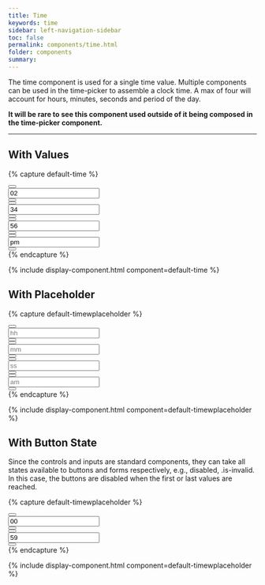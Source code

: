 ```yaml
---
title: Time
keywords: time
sidebar: left-navigation-sidebar
toc: false
permalink: components/time.html
folder: components
summary:
---
```


The time component is used for a single time value. Multiple components can be used in the time-picker to assemble a clock time. A max of four will account for hours, minutes, seconds and period of the day.

<strong>It will be rare to see this component used outside of it being composed in the time-picker component.</strong>

<hr/>

## With Values

{% capture default-time %}
<div class="fd-time">
  <div class="fd-time__item">
      <div class="fd-time__control">
          <button class=" fd-button--secondary fd-button--xs sap-icon--navigation-up-arrow" aria-label="Increase hours" aria-controls="1610C873"></button>
      </div>
      <div class="fd-time__input">
          <input class="fd-form__control" type="text" placeholder="hh" value="02" id="1610C873" aria-label="Hours"/>
      </div>
      <div class="fd-time__control">
          <button class=" fd-button--secondary fd-button--xs sap-icon--navigation-down-arrow" aria-label="Decrease hours" aria-controls="1610C873"></button>
      </div>
  </div>
    
  <div class="fd-time__item">
      <div class="fd-time__control">
          <button class=" fd-button--secondary fd-button--xs sap-icon--navigation-up-arrow" aria-label="Increase minutes" aria-controls="DDlHR199"></button>
      </div>
      <div class="fd-time__input">
          <input class="fd-form__control" type="text" placeholder="mm" value="34" id="DDlHR199" aria-label="Minutes"/>
      </div>
      <div class="fd-time__control">
          <button class=" fd-button--secondary fd-button--xs sap-icon--navigation-down-arrow" aria-label="Decrease minutes" aria-controls="DDlHR199"></button>
      </div>
  </div>
    
  <div class="fd-time__item">
      <div class="fd-time__control">
          <button class=" fd-button--secondary fd-button--xs sap-icon--navigation-up-arrow" aria-label="Increase seconds" aria-controls="8CAnL947"></button>
      </div>
      <div class="fd-time__input">
          <input class="fd-form__control" type="text" placeholder="ss" value="56" id="8CAnL947" aria-label="Seconds"/>
      </div>
      <div class="fd-time__control">
          <button class=" fd-button--secondary fd-button--xs sap-icon--navigation-down-arrow" aria-label="Decrease seconds" aria-controls="8CAnL947"></button>
      </div>
  </div>
    
  <div class="fd-time__item">
      <div class="fd-time__control">
          <button class=" fd-button--secondary fd-button--xs sap-icon--navigation-up-arrow" aria-label="Increase period" aria-controls="sEWOL676"></button>
      </div>
      <div class="fd-time__input">
          <input class="fd-form__control" type="text" placeholder="am" value="pm" id="sEWOL676" aria-label="Period"/>
      </div>
      <div class="fd-time__control">
          <button class=" fd-button--secondary fd-button--xs sap-icon--navigation-down-arrow" aria-label="Decrease period" aria-controls="sEWOL676"></button>
      </div>
  </div>
</div>
{% endcapture %}

{% include display-component.html component=default-time %}

## With Placeholder

{% capture default-timewplaceholder %}
<div class="fd-time">
    
  <div class="fd-time__item">
      <div class="fd-time__control">
          <button class=" fd-button--secondary fd-button--xs sap-icon--navigation-up-arrow" aria-label="Increase hours" aria-controls="HgDLk176"></button>
      </div>
      <div class="fd-time__input">
          <input class="fd-form__control" type="text" placeholder="hh" value="" id="HgDLk176" aria-label="Hours"/>
      </div>
      <div class="fd-time__control">
          <button class=" fd-button--secondary fd-button--xs sap-icon--navigation-down-arrow" aria-label="Decrease hours" aria-controls="HgDLk176"></button>
      </div>
  </div>
    
  <div class="fd-time__item">
      <div class="fd-time__control">
          <button class=" fd-button--secondary fd-button--xs sap-icon--navigation-up-arrow" aria-label="Increase minutes" aria-controls="CHeFH472"></button>
      </div>
      <div class="fd-time__input">
          <input class="fd-form__control" type="text" placeholder="mm" value="" id="CHeFH472" aria-label="Minutes"/>
      </div>
      <div class="fd-time__control">
          <button class=" fd-button--secondary fd-button--xs sap-icon--navigation-down-arrow" aria-label="Decrease minutes" aria-controls="CHeFH472"></button>
      </div>
  </div>
    
  <div class="fd-time__item">
      <div class="fd-time__control">
          <button class=" fd-button--secondary fd-button--xs sap-icon--navigation-up-arrow" aria-label="Increase seconds" aria-controls="qMPpb855"></button>
      </div>
      <div class="fd-time__input">
          <input class="fd-form__control" type="text" placeholder="ss" value="" id="qMPpb855" aria-label="Seconds"/>
      </div>
      <div class="fd-time__control">
          <button class=" fd-button--secondary fd-button--xs sap-icon--navigation-down-arrow" aria-label="Decrease seconds" aria-controls="qMPpb855"></button>
      </div>
  </div>
    
  <div class="fd-time__item">
      <div class="fd-time__control">
          <button class=" fd-button--secondary fd-button--xs sap-icon--navigation-up-arrow" aria-label="Increase period" aria-controls="VpUG6928"></button>
      </div>
      <div class="fd-time__input">
          <input class="fd-form__control" type="text" placeholder="am" value="" id="VpUG6928" aria-label="Period"/>
      </div>
      <div class="fd-time__control">
          <button class=" fd-button--secondary fd-button--xs sap-icon--navigation-down-arrow" aria-label="Decrease period" aria-controls="VpUG6928"></button>
      </div>
  </div>
</div>
{% endcapture %}

{% include display-component.html component=default-timewplaceholder %}

## With Button State
Since the controls and inputs are standard components, they can take all states available to buttons and forms respectively, e.g., disabled, .is-invalid. In this case, the buttons are disabled when the first or last values are reached.

{% capture default-timewplaceholder %}
<div class="fd-time">
  <div class="fd-time__item">
      <div class="fd-time__control">
          <button class=" fd-button--secondary fd-button--xs sap-icon--navigation-up-arrow" aria-label="Increase hours" aria-controls="Rjap5115"></button>
      </div>
      <div class="fd-time__input">
          <input class="fd-form__control" type="text" placeholder="hh" value="00" id="Rjap5115" aria-label="Hours"/>
      </div>
      <div class="fd-time__control">
          <button class=" fd-button--secondary fd-button--xs sap-icon--navigation-down-arrow is-disabled" aria-label="Decrease hours" aria-controls="Rjap5115"></button>
      </div>
  </div>
    
  <div class="fd-time__item">
      <div class="fd-time__control">
          <button class=" fd-button--secondary fd-button--xs sap-icon--navigation-up-arrow is-disabled" aria-label="Increase minutes" aria-controls="VnVPz732"></button>
      </div>
      <div class="fd-time__input">
          <input class="fd-form__control" type="text" placeholder="mm" value="59" id="VnVPz732" aria-label="Minutes"/>
      </div>
      <div class="fd-time__control">
          <button class=" fd-button--secondary fd-button--xs sap-icon--navigation-down-arrow" aria-label="Decrease minutes" aria-controls="VnVPz732"></button>
      </div>
  </div>
</div>
{% endcapture %}

{% include display-component.html component=default-timewplaceholder %}
